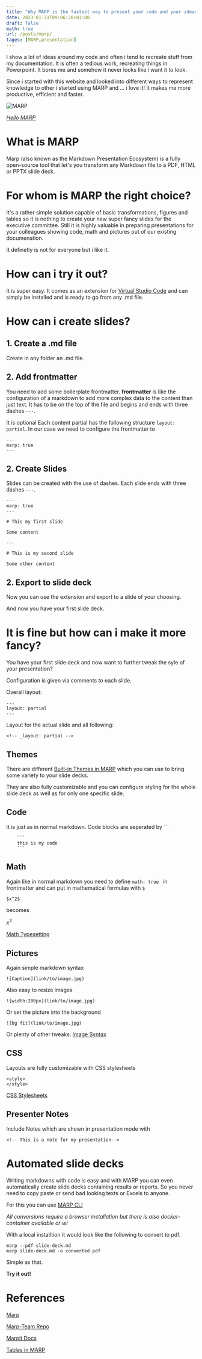 ```yaml
---
title: "Why MARP is the fastest way to present your code and your ideas"
date: 2023-01-31T09:06:20+01:00
draft: false
math: true
url: /posts/marp/
tages: [MARP,presentation]
---
```


I show a lot of ideas around my code and often i tend to recreate stuff from my documentation. It is often a tedious work, recreating things in Powerpoint. It bores me and somehow it never looks like i want it to look.

Since i started with this website and looked into different ways to represent knowledge to other i started using MARP and ... i love it! It makes me more productive, efficient and faster.

![MARP](/posts/2023_01_31_marp/images/og-image.png)

*[Hello MARP](https://marp.app)*

# What is MARP

Marp (also known as the Markdown Presentation Ecosystem) is a fully open-source tool that let's you transform any Markdown file to a PDF, HTML or PPTX slide deck.

# For whom is MARP the right choice?

It's a rather simple solution capable of basic transformations, figures and tables so it is nothing to create your new super fancy slides for the executive committee. Still it is highly valuable in preparing presentations for your colleagues showing code, math and pictures out of our existing documenation.

It definetly is not for everyone but i like it.

# How can i try it out?

It is super easy. It comes as an extension for [Virtual Studio Code](https://code.visualstudio.com) and can simply be installed and is ready to go from any .md file.

# How can i create slides?
## 1. Create a .md file
Create in any folder an .md file.
## 2. Add frontmatter
You need to add some boilerplate frontmatter.
**frontmatter** is like the configuration of a markdown to add more complex data to the content than just text. It has to be on the top of the file and begins and ends with three dashes ```---```.

It is optional
Each content partial has the following structure ```layout: partial```.
In our case we need to configure the frontmatter to 

```
---
marp: true
---
```
## 2. Create Slides
Slides can be created with the use of dashes.
Each slide ends with three dashes ```---```.
```
---
marp: true
---

# This my first slide

Some content

---

# This is my second slide

Some other content

```

## 2. Export to slide deck

Now you can use the extension and export to a slide of your choosing.

And now you have your first slide deck.

# It is fine but how can i make it more fancy?
You have your first slide deck and now want to further tweak the syle of your presentation?

Configuration is given via comments to each slide.

Overall layout:
```
---
layout: partial
---
```

Layout for the actual slide and all following:
```
<!-- _layout: partial -->
```

## Themes

There are different [Built-in Themes in MARP](https://github.com/marp-team/marp-core/tree/main/themes) which you can use to bring some variety to your slide decks.

They are also fully customizable and you can configure styling for the whole slide deck as well as for only one specific slide.

## Code

It is just as in normal markdown. Code blocks are seperated by ```

```
    ```
    this is my code
    ```
```

## Math

Again like in normal markdown you need to define ```math: true ``` in frontmatter and can put in mathematical formulas with ```$```
```
$x^2$
```
becomes

$x^2$

[Math Typesetting](https://github.com/marp-team/marp-core#math-typesetting)

## Pictures

Again simple markdown syntax

```
![Caption](link/to/image.jpg)
```

Also easy to resize images
```
![width:200px](link/to/image.jpg)
```
Or set the picture into the background
```
![bg fit](link/to/image.jpg)
```
Or plenty of other tweaks: [Image Syntax](https://marpit.marp.app/image-syntax)


## CSS

Layouts are fully customizable with CSS stylesheets
```
<style>
</style>
```
[CSS Stylesheets](https://marpit.marp.app/theme-css)

## Presenter Notes

Include Notes which are shown in presentation mode with
```
<!-- This is a note for my presentation-->
```

# Automated slide decks

Writing markdowns with code is easy and with MARP you can even automatically create slide decks containing results or reports. So you never need to copy paste or send bad looking texts or Excels to anyone.

For this you can use [MARP CLI](https://github.com/marp-team/marp-cli)

*All conversions require a browser installation but there is also docker-container available or wi*

With a local installtion it would look like the following to convert to pdf.
```
marp --pdf slide-deck.md
marp slide-deck.md -o converted.pdf
```
Simple as that.

**Try it out!**

# References

[Marp](https://github.com/marp-team/marp)

[Marp-Team Repo](https://github.com/marp-team)

[Marpit Docs](https://marpit.marp.app)

[Tables in MARP](https://stackoverflow.com/questions/63847837/insert-tables-in-marp)


